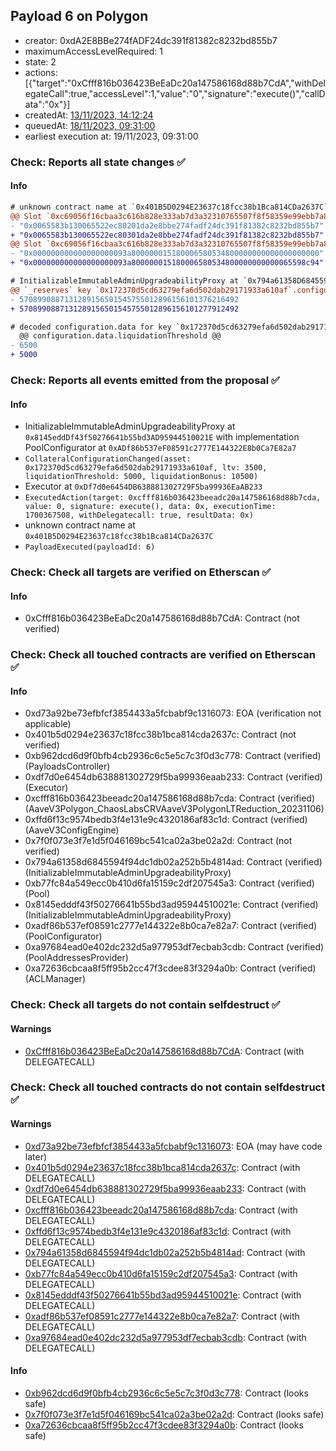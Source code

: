 ## Payload 6 on Polygon

- creator: 0xdA2E8BBe274fADF24dc391f81382c8232bd855b7
- maximumAccessLevelRequired: 1
- state: 2
- actions: [{"target":"0xCfff816b036423BeEaDc20a147586168d88b7CdA","withDelegateCall":true,"accessLevel":1,"value":"0","signature":"execute()","callData":"0x"}]
- createdAt: [13/11/2023, 14:12:24](https://polygonscan.com/tx/0x166ece9e35d94cbdeaa97fd7954400de477da01c62303c9fc3cdbd1e13d9028e)
- queuedAt: [18/11/2023, 09:31:00](https://polygonscan.com/tx/0x8fef9edc17cb192fa99284445a657f80966b65a8a076e5125290eff4d642b6c9)
- earliest execution at: 19/11/2023, 09:31:00

### Check: Reports all state changes :white_check_mark:

#### Info


```diff
# unknown contract name at `0x401B5D0294E23637c18fcc38b1Bca814CDa2637C`
@@ Slot `0xc69056f16cbaa3c616b828e333ab7d3a32310765507f8f58359e99ebb7a885f3` @@
- "0x0065583b130065522ec80201da2e8bbe274fadf24dc391f81382c8232bd855b7"
+ "0x0065583b130065522ec80301da2e8bbe274fadf24dc391f81382c8232bd855b7"
@@ Slot `0xc69056f16cbaa3c616b828e333ab7d3a32310765507f8f58359e99ebb7a885f4` @@
- "0x000000000000000000093a800000015180006580534800000000000000000000"
+ "0x000000000000000000093a800000015180006580534800000000000065598c94"
```

```diff
# InitializableImmutableAdminUpgradeabilityProxy at `0x794a61358D6845594F94dc1DB02A252b5b4814aD` with implementation Pool at `0xb77fc84a549ecc0b410d6fa15159C2df207545a3`
@@ `_reserves` key `0x172370d5cd63279efa6d502dab29171933a610af`.configuration.data @@
- 5708990887131289156501545755012896156101376216492
+ 5708990887131289156501545755012896156101277912492

# decoded configuration.data for key `0x172370d5cd63279efa6d502dab29171933a610af` (symbol: CRV)
  @@ configuration.data.liquidationThreshold @@
- 6500
+ 5000

```


### Check: Reports all events emitted from the proposal :white_check_mark:

#### Info

- InitializableImmutableAdminUpgradeabilityProxy at `0x8145eddDf43f50276641b55bd3AD95944510021E` with implementation PoolConfigurator at `0xADf86b537eF08591c2777E144322E8b0Ca7E82a7`
- `CollateralConfigurationChanged(asset: 0x172370d5cd63279efa6d502dab29171933a610af, ltv: 3500, liquidationThreshold: 5000, liquidationBonus: 10500)`
- Executor at `0xDf7d0e6454DB638881302729F5ba99936EaAB233`
- `ExecutedAction(target: 0xcfff816b036423beeadc20a147586168d88b7cda, value: 0, signature: execute(), data: 0x, executionTime: 1700367508, withDelegatecall: true, resultData: 0x)`
- unknown contract name at `0x401B5D0294E23637c18fcc38b1Bca814CDa2637C`
- `PayloadExecuted(payloadId: 6)`

### Check: Check all targets are verified on Etherscan :white_check_mark:

#### Info

- 0xCfff816b036423BeEaDc20a147586168d88b7CdA: Contract (not verified)

### Check: Check all touched contracts are verified on Etherscan :white_check_mark:

#### Info

- 0xd73a92be73efbfcf3854433a5fcbabf9c1316073: EOA (verification not applicable)
- 0x401b5d0294e23637c18fcc38b1bca814cda2637c: Contract (not verified)
- 0xb962dcd6d9f0bfb4cb2936c6c5e5c7c3f0d3c778: Contract (verified) (PayloadsController)
- 0xdf7d0e6454db638881302729f5ba99936eaab233: Contract (verified) (Executor)
- 0xcfff816b036423beeadc20a147586168d88b7cda: Contract (verified) (AaveV3Polygon_ChaosLabsCRVAaveV3PolygonLTReduction_20231106)
- 0xffd6f13c9574bedb3f4e131e9c4320186af83c1d: Contract (verified) (AaveV3ConfigEngine)
- 0x7f0f073e3f7e1d5f046169bc541ca02a3be02a2d: Contract (not verified)
- 0x794a61358d6845594f94dc1db02a252b5b4814ad: Contract (verified) (InitializableImmutableAdminUpgradeabilityProxy)
- 0xb77fc84a549ecc0b410d6fa15159c2df207545a3: Contract (verified) (Pool)
- 0x8145edddf43f50276641b55bd3ad95944510021e: Contract (verified) (InitializableImmutableAdminUpgradeabilityProxy)
- 0xadf86b537ef08591c2777e144322e8b0ca7e82a7: Contract (verified) (PoolConfigurator)
- 0xa97684ead0e402dc232d5a977953df7ecbab3cdb: Contract (verified) (PoolAddressesProvider)
- 0xa72636cbcaa8f5ff95b2cc47f3cdee83f3294a0b: Contract (verified) (ACLManager)

### Check: Check all targets do not contain selfdestruct :white_check_mark:

#### Warnings

- [0xCfff816b036423BeEaDc20a147586168d88b7CdA](https://polygonscan.com/address/0xCfff816b036423BeEaDc20a147586168d88b7CdA): Contract (with DELEGATECALL)

### Check: Check all touched contracts do not contain selfdestruct :white_check_mark:

#### Warnings

- [0xd73a92be73efbfcf3854433a5fcbabf9c1316073](https://polygonscan.com/address/0xd73a92be73efbfcf3854433a5fcbabf9c1316073): EOA (may have code later)
- [0x401b5d0294e23637c18fcc38b1bca814cda2637c](https://polygonscan.com/address/0x401b5d0294e23637c18fcc38b1bca814cda2637c): Contract (with DELEGATECALL)
- [0xdf7d0e6454db638881302729f5ba99936eaab233](https://polygonscan.com/address/0xdf7d0e6454db638881302729f5ba99936eaab233): Contract (with DELEGATECALL)
- [0xcfff816b036423beeadc20a147586168d88b7cda](https://polygonscan.com/address/0xcfff816b036423beeadc20a147586168d88b7cda): Contract (with DELEGATECALL)
- [0xffd6f13c9574bedb3f4e131e9c4320186af83c1d](https://polygonscan.com/address/0xffd6f13c9574bedb3f4e131e9c4320186af83c1d): Contract (with DELEGATECALL)
- [0x794a61358d6845594f94dc1db02a252b5b4814ad](https://polygonscan.com/address/0x794a61358d6845594f94dc1db02a252b5b4814ad): Contract (with DELEGATECALL)
- [0xb77fc84a549ecc0b410d6fa15159c2df207545a3](https://polygonscan.com/address/0xb77fc84a549ecc0b410d6fa15159c2df207545a3): Contract (with DELEGATECALL)
- [0x8145edddf43f50276641b55bd3ad95944510021e](https://polygonscan.com/address/0x8145edddf43f50276641b55bd3ad95944510021e): Contract (with DELEGATECALL)
- [0xadf86b537ef08591c2777e144322e8b0ca7e82a7](https://polygonscan.com/address/0xadf86b537ef08591c2777e144322e8b0ca7e82a7): Contract (with DELEGATECALL)
- [0xa97684ead0e402dc232d5a977953df7ecbab3cdb](https://polygonscan.com/address/0xa97684ead0e402dc232d5a977953df7ecbab3cdb): Contract (with DELEGATECALL)

#### Info

- [0xb962dcd6d9f0bfb4cb2936c6c5e5c7c3f0d3c778](https://polygonscan.com/address/0xb962dcd6d9f0bfb4cb2936c6c5e5c7c3f0d3c778): Contract (looks safe)
- [0x7f0f073e3f7e1d5f046169bc541ca02a3be02a2d](https://polygonscan.com/address/0x7f0f073e3f7e1d5f046169bc541ca02a3be02a2d): Contract (looks safe)
- [0xa72636cbcaa8f5ff95b2cc47f3cdee83f3294a0b](https://polygonscan.com/address/0xa72636cbcaa8f5ff95b2cc47f3cdee83f3294a0b): Contract (looks safe)

